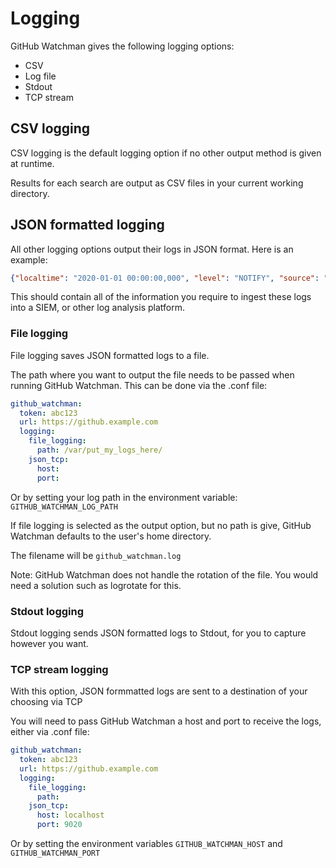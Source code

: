 # Logging
GitHub Watchman gives the following logging options:
- CSV
- Log file
- Stdout
- TCP stream

## CSV logging
CSV logging is the default logging option if no other output method is given at runtime.

Results for each search are output as CSV files in your current working directory.

## JSON formatted logging
All other logging options output their logs in JSON format. Here is an example:

```json
{"localtime": "2020-01-01 00:00:00,000", "level": "NOTIFY", "source": "GitHub Watchman", "scope": "issues", "type": "Slack API Tokens", "severity": "70", "detection_data": {"issue_body": "...", "issue_id": 12345, "issue_title": "...", "issue_url": "https://westeros.github.com/lannister_docs/issues/12345", "matches": [{"fragment": "...", "object_type": "IssueComment", "object_url": "https://westeros.github.com/repositories/12345/issues/comments/12345"}], "repository_url": "https://westeros.github.com/repos/lannister_docs/lannister_slack_bot", "sha": null, "state": "open", "updated_at": "2020-09-27T01:47:23Z", "user_id": 12345, "user_login": "tlannister"}}
```
This should contain all of the information you require to ingest these logs into a SIEM, or other log analysis platform.


### File logging
File logging saves JSON formatted logs to a file.

The path where you want to output the file needs to be passed when running GitHub Watchman. This can be done via the .conf file:
```yaml
github_watchman:
  token: abc123
  url: https://github.example.com
  logging:
    file_logging:
      path: /var/put_my_logs_here/
    json_tcp:
      host:
      port:
```
Or by setting your log path in the environment variable: `GITHUB_WATCHMAN_LOG_PATH`

If file logging is selected as the output option, but no path is give, GitHub Watchman defaults to the user's home directory.

The filename will be `github_watchman.log`

Note: GitHub Watchman does not handle the rotation of the file. You would need a solution such as logrotate for this.

### Stdout logging
Stdout logging sends JSON formatted logs to Stdout, for you to capture however you want.

### TCP stream logging
With this option, JSON formmatted logs are sent to a destination of your choosing via TCP

You will need to pass GitHub Watchman a host and port to receive the logs, either via .conf file:

```yaml
github_watchman:
  token: abc123
  url: https://github.example.com
  logging:
    file_logging:
      path:
    json_tcp:
      host: localhost
      port: 9020
```
Or by setting the environment variables `GITHUB_WATCHMAN_HOST` and `GITHUB_WATCHMAN_PORT`
